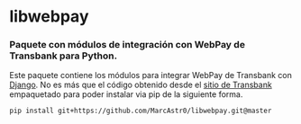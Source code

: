# libwebpay
### Paquete con módulos de integración con WebPay de Transbank para Python.

Este paquete contiene los módulos para integrar WebPay de Transbank con [Django](https://www.djangoproject.com/).
No es más que el código obtenido desde el [sitio de Transbank](http://www.transbankdevelopers.cl/?m=sdk) empaquetado para poder instalar via pip de la siguiente forma.


```bash
pip install git+https://github.com/MarcAstr0/libwebpay.git@master
```